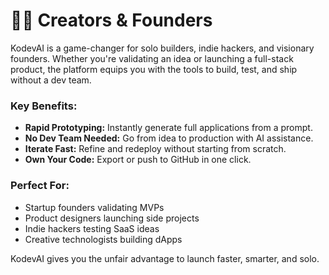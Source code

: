 # 👨‍🎨 Creators & Founders

KodevAI is a game-changer for solo builders, indie hackers, and visionary founders. Whether you're validating an idea or launching a full-stack product, the platform equips you with the tools to build, test, and ship without a dev team.

### Key Benefits:

* **Rapid Prototyping:** Instantly generate full applications from a prompt.
* **No Dev Team Needed:** Go from idea to production with AI assistance.
* **Iterate Fast:** Refine and redeploy without starting from scratch.
* **Own Your Code:** Export or push to GitHub in one click.

### Perfect For:

* Startup founders validating MVPs
* Product designers launching side projects
* Indie hackers testing SaaS ideas
* Creative technologists building dApps

KodevAI gives you the unfair advantage to launch faster, smarter, and solo.
